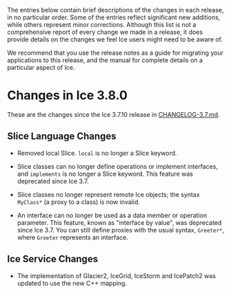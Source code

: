 The entries below contain brief descriptions of the changes in each release, in no particular order. Some of the
entries reflect significant new additions, while others represent minor corrections. Although this list is not a
comprehensive report of every change we made in a release, it does provide details on the changes we feel Ice users
might need to be aware of.

We recommend that you use the release notes as a guide for migrating your applications to this release, and the manual
for complete details on a particular aspect of Ice.

# Changes in Ice 3.8.0

These are the changes since the Ice 3.7.10 release in [CHANGELOG-3.7.md](./CHANGELOG-3.7.md).

## Slice Language Changes

- Removed local Slice. `local` is no longer a Slice keyword.

- Slice classes can no longer define operations or implement interfaces, and `implements` is no longer a Slice keyword.
This feature was deprecated since Ice 3.7.

- Slice classes no longer represent remote Ice objects; the syntax `MyClass*` (a proxy to a class) is now invalid.

- An interface can no longer be used as a data member or operation parameter. This feature, known as "interface by
value", was deprecated since Ice 3.7. You can still define proxies with the usual syntax, `Greeter*`, where `Greeter`
represents an interface.

## Ice Service Changes

- The implementation of Glacier2, IceGrid, IceStorm and IcePatch2 was updated to use the new C++ mapping.
